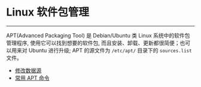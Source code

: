 # Linux 软件包管理

---

APT(Advanced Packaging Tool) 是 Debian/Ubuntu 类 Linux 系统中的软件包管理程序, 使用它可以找到想要的软件包, 而且安装、卸载、更新都很简便；也可以用来对 Ubuntu 进行升级; APT 的源文件为 `/etc/apt/` 目录下的 `sources.list` 文件。

* [修改数据源](/chapter02/Linux软件包管理/修改数据源.md)
* [常用 APT 命令](chapter02/Linux软件包管理/常用APT命令.md)
